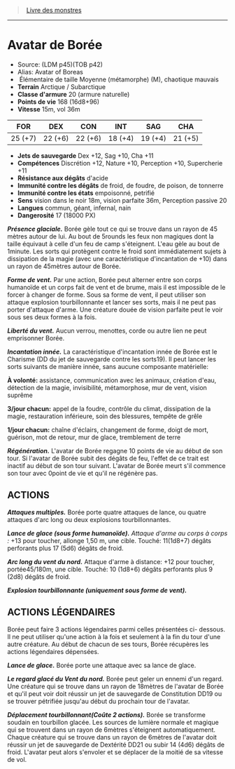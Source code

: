 ﻿> [Livre des monstres](tome_of_beasts.md)

---

# Avatar de Borée

- Source: (LDM p45)(TOB p42)
- Alias: Avatar of Boreas
-  Élémentaire de taille Moyenne (métamorphe) (M), chaotique mauvais
- **Terrain** Arctique / Subarctique
- **Classe d'armure** 20 (armure naturelle)
- **Points de vie** 168 (16d8+96)
- **Vitesse** 15m, vol 36m

|FOR|DEX|CON|INT|SAG|CHA|
|---|---|---|---|---|---|
|25 (+7)|22 (+6)|22 (+6)|18 (+4)|19 (+4)|21 (+5)|

- **Jets de sauvegarde** Dex +12, Sag +10, Cha +11
- **Compétences** Discrétion +12, Nature +10, Perception +10, Supercherie +11
- **Résistance aux dégâts** d'acide
- **Immunité contre les dégâts** de froid, de foudre, de poison, de tonnerre
- **Immunité contre les états** empoisonné, petrifié
- **Sens** vision dans le noir 18m, vision parfaite 36m, Perception passive 20
- **Langues** commun, géant, infernal, nain
- **Dangerosité** 17 (18000 PX)

**_Présence glaciale._** Borée gèle tout ce qui se trouve dans un rayon de 45 mètres autour de lui. Au bout de 5rounds les feux non magiques dont la taille équivaut à celle d'un feu de camp s'éteignent. L'eau gèle au bout de 1minute. Les sorts qui protègent contre le froid sont immédiatement sujets à dissipation de la magie (avec une caractéristique d'incantation de +10) dans un rayon de 45mètres autour de Borée.

**_Forme de vent._** Par une action, Borée peut alterner entre son corps humanoïde et un corps fait de vent et de brume, mais il est impossible de le forcer à changer de forme. Sous sa forme de vent, il peut utiliser son attaque explosion tourbillonnante et lancer ses sorts, mais il ne peut pas porter d'attaque d'arme. Une créature douée de vision parfaite peut le voir sous ses deux formes à la fois.

**_Liberté du vent._** Aucun verrou, menottes, corde ou autre lien ne peut emprisonner Borée.

**_Incantation innée._** La caractéristique d'incantation innée de Borée est le Charisme (DD du jet de sauvegarde contre les sorts19). Il peut lancer les sorts suivants de manière innée, sans aucune composante matérielle:

**À volonté:** assistance, communication avec les animaux, création d'eau, détection de la magie, invisibilité, métamorphose, mur de vent, vision suprême

**3/jour chacun:** appel de la foudre, contrôle du climat, dissipation de la magie, restauration inférieure, soin des blessures, tempête de grêle

**1/jour chacun:** chaîne d'éclairs, changement de forme, doigt de mort, guérison, mot de retour, mur de glace, tremblement de terre

**_Régénération._** L'avatar de Borée regagne 10 points de vie au début de son tour. Si l'avatar de Borée subit des dégâts de feu, l'effet de ce trait est inactif au début de son tour suivant. L'avatar de Borée meurt s'il commence son tour avec 0point de vie et qu'il ne régénère pas.

## ACTIONS

**_Attaques multiples._** Borée porte quatre attaques de lance, ou quatre attaques d'arc long ou deux explosions tourbillonnantes.

**_Lance de glace (sous forme humanoïde)._** _Attaque d'arme au corps à corps :_ +13 pour toucher, allonge 1,50 m, une cible. Touché: 11(1d8+7) dégâts perforants plus 17 (5d6) dégâts de froid.

**_Arc long du vent du nord._** Attaque d'arme à distance: +12 pour toucher, portée45/180m, une cible. Touché: 10 (1d8+6) dégâts perforants plus 9 (2d8) dégâts de froid.

**_Explosion tourbillonnante (uniquement sous forme de vent)._**

## ACTIONS LÉGENDAIRES

Borée peut faire 3 actions légendaires parmi celles présentées ci- dessous. Il ne peut utiliser qu'une action à la fois et seulement à la fin du tour d'une autre créature. Au début de chacun de ses tours, Borée récupères les actions légendaires dépensées.

**_Lance de glace._** Borée porte une attaque avec sa lance de glace.

**_Le regard glacé du Vent du nord._** Borée peut geler un ennemi d'un regard. Une créature qui se trouve dans un rayon de 18mètres de l'avatar de Borée et qu'il peut voir doit réussir un jet de sauvegarde de Constitution DD19 ou se trouver pétrifiée jusqu'au début du prochain tour de l'avatar.

**_Déplacement tourbillonnant(Coûte 2 actions)._** Borée se transforme soudain en tourbillon glacée. Les sources de lumière normale et magique qui se trouvent dans un rayon de 6mètres s'éteignent automatiquement. Chaque créature qui se trouve dans un rayon de 6mètres de l'avatar doit réussir un jet de sauvegarde de Dextérité DD21 ou subir 14 (4d6) dégâts de froid. L'avatar peut alors s'envoler et se déplacer de la moitié de sa vitesse de vol.

